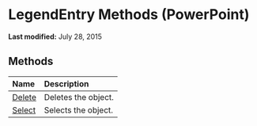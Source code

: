 
# LegendEntry Methods (PowerPoint)

 **Last modified:** July 28, 2015


## Methods



|**Name**|**Description**|
|:-----|:-----|
| [Delete](87dfd818-7315-a610-4da7-ca3b1ff74975.md)|Deletes the object.|
| [Select](86b3cbf7-d491-1e43-0ae6-f6527109653d.md)|Selects the object.|
